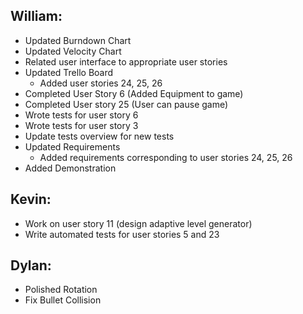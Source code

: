## William:
- Updated Burndown Chart
- Updated Velocity Chart
- Related user interface to appropriate user stories
- Updated Trello Board
  - Added user stories 24, 25, 26
- Completed User Story 6 (Added Equipment to game)
- Completed User story 25 (User can pause game)
- Wrote tests for user story 6
- Wrote tests for user story 3
- Update tests overview for new tests
- Updated Requirements
  - Added requirements corresponding to user stories 24, 25, 26
- Added Demonstration
## Kevin:
- Work on user story 11 (design adaptive level generator)
- Write automated tests for user stories 5 and 23
## Dylan:
- Polished Rotation
- Fix Bullet Collision

